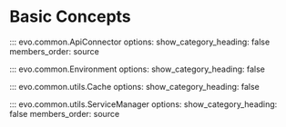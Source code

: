 # Basic Concepts

::: evo.common.ApiConnector
    options:
        show_category_heading: false
        members_order: source

::: evo.common.Environment
    options:
        show_category_heading: false

::: evo.common.utils.Cache
    options:
        show_category_heading: false

::: evo.common.utils.ServiceManager
    options:
        show_category_heading: false
        members_order: source
